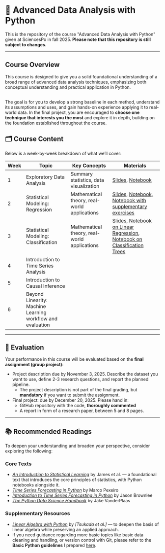 # 📘 Advanced Data Analysis with Python
This is the repository of the course "Advanced Data Analysis with Python" given at SciencesPo in fall 2025.
**Please note that this repository is still subject to changes.**

---

## Course Overview

This course is designed to give you a solid foundational understanding of a broad range of advanced data analysis techniques, emphasizing both conceptual understanding and practical application in Python. <br><br>

The goal is for you to develop a strong baseline in each method, understand its assumptions and uses, and gain hands-on experience applying it to real-world data. In the final project, you are encouraged to **choose one technique that interests you the most** and explore it in depth, building on the foundation established throughout the course.

## 🗂️ Course Content

Below is a week-by-week breakdown of what we’ll cover:

| Week | Topic | Key Concepts | Materials |
|------|--------|---------------|------------|
| 1 | Exploratory Data Analysis | Summary statistics, data visualization | [Slides](Week_1/slides/AdvancedDA-EDA-W1.pdf), [Notebook](Week_1/eda-housing-price-dataset.ipynb) |
| 2 | Statistical Modeling: Regression | Mathematical theory, real-world applications | [Slides](Week_2/Week2-Linear_Regression.pdf), [Notebook](Week_2/linear_regression_.ipynb), [Notebook with supplementary exercises](Week_2/exercises_class_linreg.ipynb) |
| 3 | Statistical Modeling: Classification | Mathematical theory, real-world applications | [Slides](Week_3/Classification_and_Decision_Trees.pdf), [Notebook on Linear Regression](/Week_3/logistic_regression.ipynb), [Notebook on Classification Trees](Week_3/classification_tree.ipynb) |
| 4 | Introduction to Time Series Analysis |  
| 5 | Introduction to Causal Inference | 
| 6 | Beyond Linearity: Machine Learning workflow and evaluation | 


---

## 🧮 Evaluation

Your performance in this course will be evaluated based on the **final assignment (group project)**:

- Project description due by November 3, 2025. Describe the dataset you want to use, define 2-3 research questions, and report the planned pipeline.
    - The project description is not part of the final grading, but **mandatory** if you want to submit the assignment.
- Final project: due by December 20, 2025. Please hand in:
    - GitHub repository with the code, **thoroughly commented**
    - A report in form of a research paper, between 5 and 8 pages.

---

## 📚 Recommended Readings

To deepen your understanding and broaden your perspective, consider exploring the following:

### Core Texts
- [*An Introduction to Statistical Learning*](https://www.statlearning.com/) by James et al. — a foundational text that introduces the core principles of statistics, with Python notebooks alongside it.
- [*Time Series Forecasting in Python*](http://103.203.175.90:81/fdScript/RootOfEBooks/E%20Book%20collection%20-%202025%20-%20A/CSE%20%20IT%20AIDS%20ML/Manning.Time.Series.Forecasting.in.Python.161729988X.pdf) by Marco Pexeiro
- [*Introduction to Time Series Forecasting in Python*](https://www.inf.szte.hu/~korosig/teach/books/Jason%20Brownlee%20-%20Introduction%20to%20Time%20Series%20Forecasting%20with%20Python%20-%20How%20to%20Prepare%20Data%20and%20Develop%20Models%20to%20Predict%20the%20Future-v1.9%20(2020).pdf) by Jason Brownlee
- [*The Python Data Science Handbook*](https://jakevdp.github.io/PythonDataScienceHandbook/) by Jake VanderPlaas

### Supplementary Resources
- [*Linear Algebra with Python*](https://link.springer.com/book/10.1007/978-981-99-2951-1) by *[Tsukada et al.]* — to deepen the basis of linear algebra while preserving an applied approach.
- If you need guidance regarding more basic topics like basic data cleaning and handling, or version control with Git, please refer to the **Basic Python guidelines** I prepared [here]().

